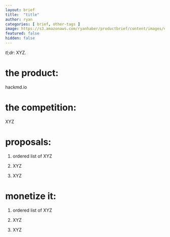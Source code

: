 ```yaml
---
layout: brief
title:  "title"
author: ryan
categories: [ brief, other-tags ]
image: https://s3.amazonaws.com/ryanhaber/productbrief/content/images/developerhub-output.png
featured: false
hidden: false
---
```


*tl;dr*: XYZ.

# the product:

hackmd.io

# the competition:

XYZ

# proposals:

1. ordered list of XYZ

1. XYZ

1. XYZ

# monetize it:

1. ordered list of XYZ

1. XYZ

1. XYZ